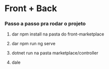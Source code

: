 # Front + Back

### Passo a passo pra rodar o projeto

1. dar npm install na pasta do front-marketplace

2. dar npm run ng serve

3. dotnet run na pasta marketplace/controller

4. dale
